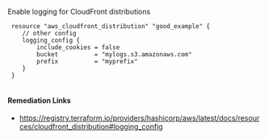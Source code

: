 
Enable logging for CloudFront distributions

```hcl
 resource "aws_cloudfront_distribution" "good_example" {
 	// other config
 	logging_config {
 		include_cookies = false
 		bucket          = "mylogs.s3.amazonaws.com"
 		prefix          = "myprefix"
 	}
 }
 
```

#### Remediation Links
 - https://registry.terraform.io/providers/hashicorp/aws/latest/docs/resources/cloudfront_distribution#logging_config

